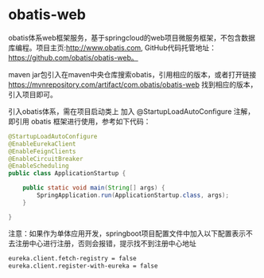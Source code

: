 # obatis-web
obatis体系web框架服务，基于springcloud的web项目微服务框架，不包含数据库编程。项目主页:http://www.obatis.com, GitHub代码托管地址：https://github.com/obatis/obatis-web。

maven jar包引入在maven中央仓库搜索obatis，引用相应的版本，或者打开链接 https://mvnrepository.com/artifact/com.obatis/obatis-web 找到相应的版本，引入项目即可。

引入obatis体系，需在项目启动类上 加入 @StartupLoadAutoConfigure 注解，即引用 obatis 框架进行使用，参考如下代码：   

```java
@StartupLoadAutoConfigure
@EnableEurekaClient
@EnableFeignClients
@EnableCircuitBreaker
@EnableScheduling
public class ApplicationStartup {

    public static void main(String[] args) {
        SpringApplication.run(ApplicationStartup.class, args);
    }

}
```

注意：如果作为单体应用开发，springboot项目配置文件中加入以下配置表示不去注册中心进行注册，否则会报错，提示找不到注册中心地址  

```xml
eureka.client.fetch-registry = false  
eureka.client.register-with-eureka = false 
```

